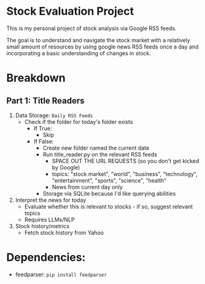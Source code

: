 # Stock Evaluation Project
This is my personal project of stock analysis via Google RSS feeds.

The goal is to understand and navigate the stock market with a relatively small amount of resources by using google news RSS feeds once a day and incorporating a basic understanding of changes in stock. 

# Breakdown
## Part 1: Title Readers
1) Data Storage: `Daily RSS Feeds`
    - Check if the folder for today's folder exists
        - If True:
            - Skip 
        - If False:
            - Create new folder named the current date 
            - Run title_reader.py on the relevant RSS feeds
                - SPACE OUT THE URL REQUESTS (so you don't get kicked by Google)
                - topics: "stock market", "world", "business", "technology", "entertainment", "sports", "science", "health"
                - News from current day only
            - Storage via SQLite because I'd like querying abilities 
2) Interpret the news for today
    - Evaluate whether this is relevant to stocks - if so, suggest relevant topics
    - Requires LLMs/NLP
3) Stock history/metrics
    - Fetch stock history from Yahoo

# Dependencies:
- feedparser: `pip install feedparser`